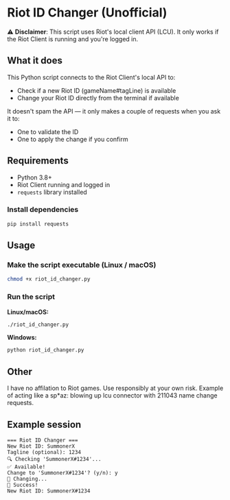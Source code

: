  # Riot ID Changer (Unofficial)

⚠️ **Disclaimer**: This script uses Riot's local client API (LCU). It only works if the Riot Client is running and you're logged in.  

## What it does

This Python script connects to the Riot Client's local API to:

- Check if a new Riot ID (gameName#tagLine) is available
- Change your Riot ID directly from the terminal if available

It doesn't spam the API — it only makes a couple of requests when you ask it to:
- One to validate the ID
- One to apply the change if you confirm

## Requirements

- Python 3.8+
- Riot Client running and logged in
- `requests` library installed

### Install dependencies

```bash
pip install requests
```

## Usage

### Make the script executable (Linux / macOS)

```bash
chmod +x riot_id_changer.py
```

### Run the script

**Linux/macOS:**
```bash
./riot_id_changer.py
```

**Windows:**
```bash
python riot_id_changer.py
```

## Other
I have no affilation to Riot games. Use responsibly at your own risk. Example of acting like a sp*az: blowing up lcu connector with 211043 name change  requests. 

## Example session

```
=== Riot ID Changer ===
New Riot ID: SummonerX
Tagline (optional): 1234
🔍 Checking 'SummonerX#1234'...
✅ Available!
Change to 'SummonerX#1234'? (y/n): y
🔄 Changing...
🎉 Success!
New Riot ID: SummonerX#1234
```

